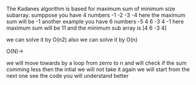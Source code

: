 The Kadanes algorithm is based for maximum sum of minimum size subarray.
sumppose you have 4 numbers  -1 -2 -3 -4  here the maximum sum will be -1 
another example you have 6 numbers -5 4 6 -3 4 -1 here maximum sum will be 11 and the minimum sub array is [4 6 -3 4] 

we can solve it by O(n2) also we can solve it by O(n)

O(N)->

we will move towards by a loop from zerro to n and will check if the sum comming less then the intial we will not take it again we will start from the next one see the code you will understand better
